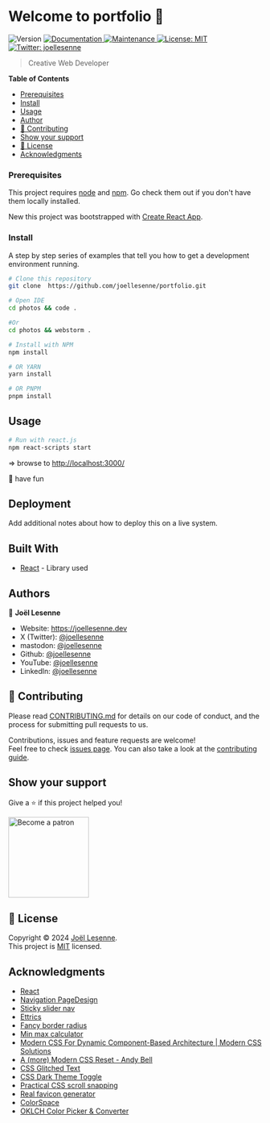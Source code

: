 <h1>Welcome to portfolio 👋</h1>
<p>
  <img alt="Version" src="https://img.shields.io/badge/version-2.0.0-blue.svg?cacheSeconds=2592000" />
  <a href="https://github.com/joellesenne/portfolio#readme" target="_blank">
    <img alt="Documentation" src="https://img.shields.io/badge/documentation-yes-brightgreen.svg" />
  </a>
  <a href="https://github.com/joellesenne/portfolio/graphs/commit-activity" target="_blank">
    <img alt="Maintenance" src="https://img.shields.io/badge/Maintained%3F-yes-green.svg" />
  </a>
  <a href="https://github.com/joellesenne/portfolio/blob/master/LICENSE" target="_blank">
    <img alt="License: MIT" src="https://img.shields.io/github/license/joellesenne/cv.joellesenne.dev" />
  </a>
  <a href="https://twitter.com/joellesenne" target="_blank">
    <img alt="Twitter: joellesenne" src="https://img.shields.io/twitter/follow/joellesenne.svg?style=social" />
  </a>
</p>

> Creative Web Developer

**Table of Contents**

- [Prerequisites](#prerequisites)
- [Install](#install)
- [Usage](#usage)
- [Author](#author)
- [🤝 Contributing](#-contributing)
- [Show your support](#show-your-support)
- [📝 License](#-license)
- [Acknowledgments](#acknowledgments)

### Prerequisites

This project requires [node](https://nodejs.org) and [npm](https://npmjs.com). Go check them out if you don't have them locally installed.

New this project was bootstrapped with [Create React App](https://github.com/facebook/create-react-app).

### Install

A step by step series of examples that tell you how to get a development environment running.

```bash
# Clone this repository
git clone  https://github.com/joellesenne/portfolio.git

# Open IDE
cd photos && code .

#Or
cd photos && webstorm .

# Install with NPM
npm install

# OR YARN
yarn install

# OR PNPM
pnpm install
```

## Usage

```sh
# Run with react.js
npm react-scripts start
```

=> browse to [http://localhost:3000/](http://localhost:3000/)

🎉 have fun

## Deployment

Add additional notes about how to deploy this on a live system.

## Built With

- [React](https://react.dev/) - Library used

## Authors

👤 **Joël Lesenne**

- Website: https://joellesenne.dev
- X (Twitter): [@joellesenne](https://twitter.com/joellesenne)
- mastodon: [@joellesenne](https://mastodon.social/@joellesenne)
- Github: [@joellesenne](https://github.com/joellesenne)
- YouTube: [@joellesenne](https://youtube.com/@joellesenne)
- LinkedIn: [@joellesenne](https://linkedin.com/in/joellesenne)

## 🤝 Contributing

Please read [CONTRIBUTING.md](https://gist.github.com/PurpleBooth/b24679402957c63ec426) for details on our code of conduct, and the process for submitting pull requests to us.

Contributions, issues and feature requests are welcome!<br />Feel free to check [issues page](https://github.com/joellesenne/portfolio/issues). You can also take a look at the [contributing guide](https://github.com/joellesenne/portfolio/blob/main/CONTRIBUTING.md).

## Show your support

Give a ⭐️ if this project helped you!

<a href="https://www.patreon.com/joellesenne">
  <img alt="Become a patron" src="https://c5.patreon.com/external/logo/become_a_patron_button@2x.png" width="160">
</a>

## 📝 License

Copyright © 2024 [Joël Lesenne](https://github.com/joellesenne). <br />
This project is [MIT](LICENSE) licensed.

## Acknowledgments

- [React](https://react.dev/)
- [Navigation PageDesign](https://codepen.io/Saramazal/pen/LYyywNb)
- [Sticky slider nav](https://codepen.io/RicBocad/pen/XWzNyqP)
- [Ettrics](https://codepen.io/ettrics)
- [Fancy border radius](https://github.com/9elements/fancy-border-radius)
- [Min max calculator](https://github.com/9elements/min-max-calculator)
- [Modern CSS For Dynamic Component-Based Architecture | Modern CSS Solutions](https://moderncss.dev/modern-css-for-dynamic-component-based-architecture/)
- [A (more) Modern CSS Reset - Andy Bell](https://andy-bell.co.uk/a-more-modern-css-reset/)
- [CSS Glitched Text](https://codepen.io/lbebber/pen/nqwBKK)
- [CSS Dark Theme Toggle](https://codepen.io/probablykasper/pen/JjrYmqx?editors=1010)
- [Practical CSS scroll snapping](https://css-tricks.com/practical-css-scroll-snapping/)
- [Real favicon generator](https://realfavicongenerator.net/)
- [ColorSpace](https://mycolor.space/)
- [OKLCH Color Picker & Converter](https://oklch.com/#63.44,0.155,50.27,100)
